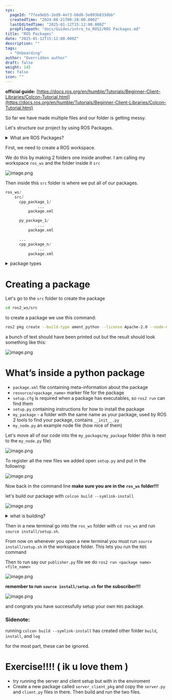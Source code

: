 ```yaml
---
sys:
  pageId: "7fea9eb5-2ed9-4e73-b6d6-5e093b833dbb"
  createdTime: "2024-08-21T00:28:00.000Z"
  lastEditedTime: "2025-01-12T15:12:00.000Z"
  propFilepath: "docs/Guides/intro_to_ROS2/ROS Packages.md"
title: "ROS Packages"
date: "2025-01-12T15:12:00.000Z"
description: ""
tags:
  - "Onboarding"
author: "Overridden author"
draft: false
weight: 145
toc: false
icon: ""
---
```


**official guide:** [https://docs.ros.org/en/humble/Tutorials/Beginner-Client-Libraries/Colcon-Tutorial.html](https://docs.ros.org/en/humble/Tutorials/Beginner-Client-Libraries/Colcon-Tutorial.html)

So far we have made multiple files and our folder is getting messy.

Let's structure our project by using ROS Packages.

<details>

<summary>What are ROS Packages?</summary>

ROS Packages are, as the name implies, packages of code that are highly sharable between ROS developers.

They consist of a folder, `package.xml` file, and source code

```python
      cpp_package_1/
		      ... imagine much code files here ..
          package.xml
```

</details>

First, we need to create a ROS workspace.

We do this by making 2 folders one inside another. I am calling my workspace `ros_ws` and the folder inside it `src`

![image.png](https://prod-files-secure.s3.us-west-2.amazonaws.com/d518164a-d88e-44d1-a4ee-3adb3bd8bce0/70706947-fd18-4537-a67b-e12946812d31/image.png?X-Amz-Algorithm=AWS4-HMAC-SHA256&X-Amz-Content-Sha256=UNSIGNED-PAYLOAD&X-Amz-Credential=ASIAZI2LB466WB2K42KQ%2F20250517%2Fus-west-2%2Fs3%2Faws4_request&X-Amz-Date=20250517T190146Z&X-Amz-Expires=3600&X-Amz-Security-Token=IQoJb3JpZ2luX2VjEKf%2F%2F%2F%2F%2F%2F%2F%2F%2F%2FwEaCXVzLXdlc3QtMiJIMEYCIQDXeFTyl6YWbS27fvBtxWxrF0hXrEzwCe1zrxfuPLkSKgIhAI1tA1XhB32jUGGoIa8gnptRuojs9AoExvLsO0eDu%2BBeKv8DCF8QABoMNjM3NDIzMTgzODA1IgwTLBTtzN2n%2Fae0PXIq3AOG6X8ZSikX6WJM5WFFDOVS59dvqUzL7Up%2FR50NHfT5Eu39QQNwaP2%2BFbopJ39NQ5M2Hb8wlIg%2BYV%2FOg4urjDL0iUw8mKel9DTY%2BnRRw9wTrJca8R6Mhk4KbemrMofxF8Oqmf59LZrW8mVueT9Pv14J9eVJtGfosIWpIdXADm0fJH9b4vWWiG%2B%2B4fD9oWj687wadm4JpPCQNex8W%2FDR0H0TOXg3Ln4g%2BUVySs2huSb%2BSKYHe622dNoagFBuXWphNbpvvMzvgYrYGKxRoo9RyIx3keM3pNvGG5Fsuutrn6aXSM4OGN95sGWD4l30wuLIJPhL7bTRDyLwRbpRw60duPHzhFng%2Bym6t7yfG45HnwqbHWdYMNJJr7HZOrX%2Fan0mg1UTUHiN%2BQJdQ%2Fdn66ZUowb2m2TUM9zko57qh0ZTV3pfD99PvXLkGViMNkq7ECDLAY7p9Z1FwmxrDPvnw2oiTgI2JRrs%2BLtIxwvjzo3qwzxa6vdKygZiF5K%2BjLFE5jEfnmB0T7w5hXYUnm9n8%2FNgsYk7RHOHeZDW0oGkIz7DrymowN8Fu1bVv5N4q7671isZCPqk0FQf%2FV3f%2F1ELPQ6RPjmsYjlS8Xe1OAg0FAnSWMeVEySY1B6MM7J1ha2BUTDKtqLBBjqkAdGNdmREWHpxyv6jpvK%2FvMWg%2FA6X7RaLEh6FSr8PBDpIpXC%2Fz6rlAWq%2Fzh28n8VRPmjjFxiHWpQccysQWAbK42Bzlv%2FAUJB2ez77edW06U9Nj3J3wSbFMt6VvDTl4mVu%2F8MkSPOGni%2FR2q8%2F0D9CR7%2B1na%2FLJRkTzCEr7sPbK35dUG7zXTiILy5kTr%2BdxwV3tYQsSx5RFqXH%2FmYa1apKuOJwFpWV&X-Amz-Signature=4bc0b73c8f62cea3904fe26e249f1389b1b5bb63826d13af42affeb187c414e8&X-Amz-SignedHeaders=host&x-id=GetObject)

Then inside this `src` folder is where we put all of our packages.

```python
ros_ws/
    src/
      cpp_package_1/
		      ...
          package.xml

      py_package_1/
		      ...
          package.xml

      ...
      cpp_package_n/
		      ...
          package.xml

```

<details>

<summary>package types</summary>

packages can be either `C++` or python.

the intern file structure is different for each but for this guide we will stick to creating python packages

</details>

# Creating a package

Let's go to the `src` folder to create the package

```bash
cd ros2_ws/src
```

to create a package we use this command:

```bash
ros2 pkg create --build-type ament_python --license Apache-2.0 --node-name my_node my_package
```

a bunch of text should have been printed out but the result should look something like this:

![image.png](https://prod-files-secure.s3.us-west-2.amazonaws.com/d518164a-d88e-44d1-a4ee-3adb3bd8bce0/e6cf1e3f-8512-4a3e-b131-079f800bf3e8/image.png?X-Amz-Algorithm=AWS4-HMAC-SHA256&X-Amz-Content-Sha256=UNSIGNED-PAYLOAD&X-Amz-Credential=ASIAZI2LB466WB2K42KQ%2F20250517%2Fus-west-2%2Fs3%2Faws4_request&X-Amz-Date=20250517T190146Z&X-Amz-Expires=3600&X-Amz-Security-Token=IQoJb3JpZ2luX2VjEKf%2F%2F%2F%2F%2F%2F%2F%2F%2F%2FwEaCXVzLXdlc3QtMiJIMEYCIQDXeFTyl6YWbS27fvBtxWxrF0hXrEzwCe1zrxfuPLkSKgIhAI1tA1XhB32jUGGoIa8gnptRuojs9AoExvLsO0eDu%2BBeKv8DCF8QABoMNjM3NDIzMTgzODA1IgwTLBTtzN2n%2Fae0PXIq3AOG6X8ZSikX6WJM5WFFDOVS59dvqUzL7Up%2FR50NHfT5Eu39QQNwaP2%2BFbopJ39NQ5M2Hb8wlIg%2BYV%2FOg4urjDL0iUw8mKel9DTY%2BnRRw9wTrJca8R6Mhk4KbemrMofxF8Oqmf59LZrW8mVueT9Pv14J9eVJtGfosIWpIdXADm0fJH9b4vWWiG%2B%2B4fD9oWj687wadm4JpPCQNex8W%2FDR0H0TOXg3Ln4g%2BUVySs2huSb%2BSKYHe622dNoagFBuXWphNbpvvMzvgYrYGKxRoo9RyIx3keM3pNvGG5Fsuutrn6aXSM4OGN95sGWD4l30wuLIJPhL7bTRDyLwRbpRw60duPHzhFng%2Bym6t7yfG45HnwqbHWdYMNJJr7HZOrX%2Fan0mg1UTUHiN%2BQJdQ%2Fdn66ZUowb2m2TUM9zko57qh0ZTV3pfD99PvXLkGViMNkq7ECDLAY7p9Z1FwmxrDPvnw2oiTgI2JRrs%2BLtIxwvjzo3qwzxa6vdKygZiF5K%2BjLFE5jEfnmB0T7w5hXYUnm9n8%2FNgsYk7RHOHeZDW0oGkIz7DrymowN8Fu1bVv5N4q7671isZCPqk0FQf%2FV3f%2F1ELPQ6RPjmsYjlS8Xe1OAg0FAnSWMeVEySY1B6MM7J1ha2BUTDKtqLBBjqkAdGNdmREWHpxyv6jpvK%2FvMWg%2FA6X7RaLEh6FSr8PBDpIpXC%2Fz6rlAWq%2Fzh28n8VRPmjjFxiHWpQccysQWAbK42Bzlv%2FAUJB2ez77edW06U9Nj3J3wSbFMt6VvDTl4mVu%2F8MkSPOGni%2FR2q8%2F0D9CR7%2B1na%2FLJRkTzCEr7sPbK35dUG7zXTiILy5kTr%2BdxwV3tYQsSx5RFqXH%2FmYa1apKuOJwFpWV&X-Amz-Signature=206d1aca98855b25c02ef8b52c940622dbdf404a4f6189237154a4b5008ed979&X-Amz-SignedHeaders=host&x-id=GetObject)

# What’s inside a python package

- `package.xml` file containing meta-information about the package
- `resource/<package_name>` marker file for the package
- `setup.cfg` is required when a package has executables, so `ros2 run` can find them
- `setup.py` containing instructions for how to install the package
- `my_package` - a folder with the same name as your package, used by ROS 2 tools to find your package, contains `__init__.py`
- `my_node.py` an example node file (how nice of them)

Let's move all of our code into the `my_package/my_package` folder (this is next to the `my_node.py` file)

![image.png](https://prod-files-secure.s3.us-west-2.amazonaws.com/d518164a-d88e-44d1-a4ee-3adb3bd8bce0/9ce58f11-0da9-4d3e-b86d-506a9685d378/image.png?X-Amz-Algorithm=AWS4-HMAC-SHA256&X-Amz-Content-Sha256=UNSIGNED-PAYLOAD&X-Amz-Credential=ASIAZI2LB466WB2K42KQ%2F20250517%2Fus-west-2%2Fs3%2Faws4_request&X-Amz-Date=20250517T190146Z&X-Amz-Expires=3600&X-Amz-Security-Token=IQoJb3JpZ2luX2VjEKf%2F%2F%2F%2F%2F%2F%2F%2F%2F%2FwEaCXVzLXdlc3QtMiJIMEYCIQDXeFTyl6YWbS27fvBtxWxrF0hXrEzwCe1zrxfuPLkSKgIhAI1tA1XhB32jUGGoIa8gnptRuojs9AoExvLsO0eDu%2BBeKv8DCF8QABoMNjM3NDIzMTgzODA1IgwTLBTtzN2n%2Fae0PXIq3AOG6X8ZSikX6WJM5WFFDOVS59dvqUzL7Up%2FR50NHfT5Eu39QQNwaP2%2BFbopJ39NQ5M2Hb8wlIg%2BYV%2FOg4urjDL0iUw8mKel9DTY%2BnRRw9wTrJca8R6Mhk4KbemrMofxF8Oqmf59LZrW8mVueT9Pv14J9eVJtGfosIWpIdXADm0fJH9b4vWWiG%2B%2B4fD9oWj687wadm4JpPCQNex8W%2FDR0H0TOXg3Ln4g%2BUVySs2huSb%2BSKYHe622dNoagFBuXWphNbpvvMzvgYrYGKxRoo9RyIx3keM3pNvGG5Fsuutrn6aXSM4OGN95sGWD4l30wuLIJPhL7bTRDyLwRbpRw60duPHzhFng%2Bym6t7yfG45HnwqbHWdYMNJJr7HZOrX%2Fan0mg1UTUHiN%2BQJdQ%2Fdn66ZUowb2m2TUM9zko57qh0ZTV3pfD99PvXLkGViMNkq7ECDLAY7p9Z1FwmxrDPvnw2oiTgI2JRrs%2BLtIxwvjzo3qwzxa6vdKygZiF5K%2BjLFE5jEfnmB0T7w5hXYUnm9n8%2FNgsYk7RHOHeZDW0oGkIz7DrymowN8Fu1bVv5N4q7671isZCPqk0FQf%2FV3f%2F1ELPQ6RPjmsYjlS8Xe1OAg0FAnSWMeVEySY1B6MM7J1ha2BUTDKtqLBBjqkAdGNdmREWHpxyv6jpvK%2FvMWg%2FA6X7RaLEh6FSr8PBDpIpXC%2Fz6rlAWq%2Fzh28n8VRPmjjFxiHWpQccysQWAbK42Bzlv%2FAUJB2ez77edW06U9Nj3J3wSbFMt6VvDTl4mVu%2F8MkSPOGni%2FR2q8%2F0D9CR7%2B1na%2FLJRkTzCEr7sPbK35dUG7zXTiILy5kTr%2BdxwV3tYQsSx5RFqXH%2FmYa1apKuOJwFpWV&X-Amz-Signature=750b463f3f9accabd29ab17ab90440404aba11252778f0c2f8370c38f126423c&X-Amz-SignedHeaders=host&x-id=GetObject)

To register all the new files we added open `setup.py` and put in the following:

![image.png](https://prod-files-secure.s3.us-west-2.amazonaws.com/d518164a-d88e-44d1-a4ee-3adb3bd8bce0/1cd7c262-4cae-4496-9d75-c178537d24a2/image.png?X-Amz-Algorithm=AWS4-HMAC-SHA256&X-Amz-Content-Sha256=UNSIGNED-PAYLOAD&X-Amz-Credential=ASIAZI2LB466WB2K42KQ%2F20250517%2Fus-west-2%2Fs3%2Faws4_request&X-Amz-Date=20250517T190146Z&X-Amz-Expires=3600&X-Amz-Security-Token=IQoJb3JpZ2luX2VjEKf%2F%2F%2F%2F%2F%2F%2F%2F%2F%2FwEaCXVzLXdlc3QtMiJIMEYCIQDXeFTyl6YWbS27fvBtxWxrF0hXrEzwCe1zrxfuPLkSKgIhAI1tA1XhB32jUGGoIa8gnptRuojs9AoExvLsO0eDu%2BBeKv8DCF8QABoMNjM3NDIzMTgzODA1IgwTLBTtzN2n%2Fae0PXIq3AOG6X8ZSikX6WJM5WFFDOVS59dvqUzL7Up%2FR50NHfT5Eu39QQNwaP2%2BFbopJ39NQ5M2Hb8wlIg%2BYV%2FOg4urjDL0iUw8mKel9DTY%2BnRRw9wTrJca8R6Mhk4KbemrMofxF8Oqmf59LZrW8mVueT9Pv14J9eVJtGfosIWpIdXADm0fJH9b4vWWiG%2B%2B4fD9oWj687wadm4JpPCQNex8W%2FDR0H0TOXg3Ln4g%2BUVySs2huSb%2BSKYHe622dNoagFBuXWphNbpvvMzvgYrYGKxRoo9RyIx3keM3pNvGG5Fsuutrn6aXSM4OGN95sGWD4l30wuLIJPhL7bTRDyLwRbpRw60duPHzhFng%2Bym6t7yfG45HnwqbHWdYMNJJr7HZOrX%2Fan0mg1UTUHiN%2BQJdQ%2Fdn66ZUowb2m2TUM9zko57qh0ZTV3pfD99PvXLkGViMNkq7ECDLAY7p9Z1FwmxrDPvnw2oiTgI2JRrs%2BLtIxwvjzo3qwzxa6vdKygZiF5K%2BjLFE5jEfnmB0T7w5hXYUnm9n8%2FNgsYk7RHOHeZDW0oGkIz7DrymowN8Fu1bVv5N4q7671isZCPqk0FQf%2FV3f%2F1ELPQ6RPjmsYjlS8Xe1OAg0FAnSWMeVEySY1B6MM7J1ha2BUTDKtqLBBjqkAdGNdmREWHpxyv6jpvK%2FvMWg%2FA6X7RaLEh6FSr8PBDpIpXC%2Fz6rlAWq%2Fzh28n8VRPmjjFxiHWpQccysQWAbK42Bzlv%2FAUJB2ez77edW06U9Nj3J3wSbFMt6VvDTl4mVu%2F8MkSPOGni%2FR2q8%2F0D9CR7%2B1na%2FLJRkTzCEr7sPbK35dUG7zXTiILy5kTr%2BdxwV3tYQsSx5RFqXH%2FmYa1apKuOJwFpWV&X-Amz-Signature=0d4eeddd81a733ec2dc12c9afbcd9ac320fd974c043d2263d40c9de0f81e9998&X-Amz-SignedHeaders=host&x-id=GetObject)

Now back in the command line **make sure you are in the** **`ros_ws`** **folder!!!**

let's build our package with `colcon build --symlink-install`

![image.png](https://prod-files-secure.s3.us-west-2.amazonaws.com/d518164a-d88e-44d1-a4ee-3adb3bd8bce0/2f2a0d27-b173-48fd-b189-5f5c0ce65619/image.png?X-Amz-Algorithm=AWS4-HMAC-SHA256&X-Amz-Content-Sha256=UNSIGNED-PAYLOAD&X-Amz-Credential=ASIAZI2LB466WB2K42KQ%2F20250517%2Fus-west-2%2Fs3%2Faws4_request&X-Amz-Date=20250517T190146Z&X-Amz-Expires=3600&X-Amz-Security-Token=IQoJb3JpZ2luX2VjEKf%2F%2F%2F%2F%2F%2F%2F%2F%2F%2FwEaCXVzLXdlc3QtMiJIMEYCIQDXeFTyl6YWbS27fvBtxWxrF0hXrEzwCe1zrxfuPLkSKgIhAI1tA1XhB32jUGGoIa8gnptRuojs9AoExvLsO0eDu%2BBeKv8DCF8QABoMNjM3NDIzMTgzODA1IgwTLBTtzN2n%2Fae0PXIq3AOG6X8ZSikX6WJM5WFFDOVS59dvqUzL7Up%2FR50NHfT5Eu39QQNwaP2%2BFbopJ39NQ5M2Hb8wlIg%2BYV%2FOg4urjDL0iUw8mKel9DTY%2BnRRw9wTrJca8R6Mhk4KbemrMofxF8Oqmf59LZrW8mVueT9Pv14J9eVJtGfosIWpIdXADm0fJH9b4vWWiG%2B%2B4fD9oWj687wadm4JpPCQNex8W%2FDR0H0TOXg3Ln4g%2BUVySs2huSb%2BSKYHe622dNoagFBuXWphNbpvvMzvgYrYGKxRoo9RyIx3keM3pNvGG5Fsuutrn6aXSM4OGN95sGWD4l30wuLIJPhL7bTRDyLwRbpRw60duPHzhFng%2Bym6t7yfG45HnwqbHWdYMNJJr7HZOrX%2Fan0mg1UTUHiN%2BQJdQ%2Fdn66ZUowb2m2TUM9zko57qh0ZTV3pfD99PvXLkGViMNkq7ECDLAY7p9Z1FwmxrDPvnw2oiTgI2JRrs%2BLtIxwvjzo3qwzxa6vdKygZiF5K%2BjLFE5jEfnmB0T7w5hXYUnm9n8%2FNgsYk7RHOHeZDW0oGkIz7DrymowN8Fu1bVv5N4q7671isZCPqk0FQf%2FV3f%2F1ELPQ6RPjmsYjlS8Xe1OAg0FAnSWMeVEySY1B6MM7J1ha2BUTDKtqLBBjqkAdGNdmREWHpxyv6jpvK%2FvMWg%2FA6X7RaLEh6FSr8PBDpIpXC%2Fz6rlAWq%2Fzh28n8VRPmjjFxiHWpQccysQWAbK42Bzlv%2FAUJB2ez77edW06U9Nj3J3wSbFMt6VvDTl4mVu%2F8MkSPOGni%2FR2q8%2F0D9CR7%2B1na%2FLJRkTzCEr7sPbK35dUG7zXTiILy5kTr%2BdxwV3tYQsSx5RFqXH%2FmYa1apKuOJwFpWV&X-Amz-Signature=33ab4729a1fca1b2f26c747988bb3ca0f921a46088383a5deb8c3301bb3e7a6e&X-Amz-SignedHeaders=host&x-id=GetObject)

<details>

<summary>what is building?</summary>

if you are a CS major at Rose-Hulman you will learn the answer to this in CSSE132

but TLDR; is it combines all the code files into one program that can be run easily 

</details>

Then in a new terminal go into the `ros_ws` folder with `cd ros_ws` and run `source install/setup.sh`. 

From now on whenever you open a new terminal you must run `source install/setup.sh` in the workspace folder. This lets you run the `ROS` command

Then to run say our `publisher.py` file we do `ros2 run <package name> <file_name>`

![image.png](https://prod-files-secure.s3.us-west-2.amazonaws.com/d518164a-d88e-44d1-a4ee-3adb3bd8bce0/4f4b1219-3a44-4632-aa0a-ce3471699f59/image.png?X-Amz-Algorithm=AWS4-HMAC-SHA256&X-Amz-Content-Sha256=UNSIGNED-PAYLOAD&X-Amz-Credential=ASIAZI2LB466WB2K42KQ%2F20250517%2Fus-west-2%2Fs3%2Faws4_request&X-Amz-Date=20250517T190146Z&X-Amz-Expires=3600&X-Amz-Security-Token=IQoJb3JpZ2luX2VjEKf%2F%2F%2F%2F%2F%2F%2F%2F%2F%2FwEaCXVzLXdlc3QtMiJIMEYCIQDXeFTyl6YWbS27fvBtxWxrF0hXrEzwCe1zrxfuPLkSKgIhAI1tA1XhB32jUGGoIa8gnptRuojs9AoExvLsO0eDu%2BBeKv8DCF8QABoMNjM3NDIzMTgzODA1IgwTLBTtzN2n%2Fae0PXIq3AOG6X8ZSikX6WJM5WFFDOVS59dvqUzL7Up%2FR50NHfT5Eu39QQNwaP2%2BFbopJ39NQ5M2Hb8wlIg%2BYV%2FOg4urjDL0iUw8mKel9DTY%2BnRRw9wTrJca8R6Mhk4KbemrMofxF8Oqmf59LZrW8mVueT9Pv14J9eVJtGfosIWpIdXADm0fJH9b4vWWiG%2B%2B4fD9oWj687wadm4JpPCQNex8W%2FDR0H0TOXg3Ln4g%2BUVySs2huSb%2BSKYHe622dNoagFBuXWphNbpvvMzvgYrYGKxRoo9RyIx3keM3pNvGG5Fsuutrn6aXSM4OGN95sGWD4l30wuLIJPhL7bTRDyLwRbpRw60duPHzhFng%2Bym6t7yfG45HnwqbHWdYMNJJr7HZOrX%2Fan0mg1UTUHiN%2BQJdQ%2Fdn66ZUowb2m2TUM9zko57qh0ZTV3pfD99PvXLkGViMNkq7ECDLAY7p9Z1FwmxrDPvnw2oiTgI2JRrs%2BLtIxwvjzo3qwzxa6vdKygZiF5K%2BjLFE5jEfnmB0T7w5hXYUnm9n8%2FNgsYk7RHOHeZDW0oGkIz7DrymowN8Fu1bVv5N4q7671isZCPqk0FQf%2FV3f%2F1ELPQ6RPjmsYjlS8Xe1OAg0FAnSWMeVEySY1B6MM7J1ha2BUTDKtqLBBjqkAdGNdmREWHpxyv6jpvK%2FvMWg%2FA6X7RaLEh6FSr8PBDpIpXC%2Fz6rlAWq%2Fzh28n8VRPmjjFxiHWpQccysQWAbK42Bzlv%2FAUJB2ez77edW06U9Nj3J3wSbFMt6VvDTl4mVu%2F8MkSPOGni%2FR2q8%2F0D9CR7%2B1na%2FLJRkTzCEr7sPbK35dUG7zXTiILy5kTr%2BdxwV3tYQsSx5RFqXH%2FmYa1apKuOJwFpWV&X-Amz-Signature=29df488825e4060d6fdc2cb4b82798a3f501a51dd5d68848642c3094cc8a72a0&X-Amz-SignedHeaders=host&x-id=GetObject)

**remember to run** **`source install/setup.sh`** **for the subscriber!!!**

![image.png](https://prod-files-secure.s3.us-west-2.amazonaws.com/d518164a-d88e-44d1-a4ee-3adb3bd8bce0/02121119-dad4-49ec-8356-c956108b4243/image.png?X-Amz-Algorithm=AWS4-HMAC-SHA256&X-Amz-Content-Sha256=UNSIGNED-PAYLOAD&X-Amz-Credential=ASIAZI2LB466WB2K42KQ%2F20250517%2Fus-west-2%2Fs3%2Faws4_request&X-Amz-Date=20250517T190146Z&X-Amz-Expires=3600&X-Amz-Security-Token=IQoJb3JpZ2luX2VjEKf%2F%2F%2F%2F%2F%2F%2F%2F%2F%2FwEaCXVzLXdlc3QtMiJIMEYCIQDXeFTyl6YWbS27fvBtxWxrF0hXrEzwCe1zrxfuPLkSKgIhAI1tA1XhB32jUGGoIa8gnptRuojs9AoExvLsO0eDu%2BBeKv8DCF8QABoMNjM3NDIzMTgzODA1IgwTLBTtzN2n%2Fae0PXIq3AOG6X8ZSikX6WJM5WFFDOVS59dvqUzL7Up%2FR50NHfT5Eu39QQNwaP2%2BFbopJ39NQ5M2Hb8wlIg%2BYV%2FOg4urjDL0iUw8mKel9DTY%2BnRRw9wTrJca8R6Mhk4KbemrMofxF8Oqmf59LZrW8mVueT9Pv14J9eVJtGfosIWpIdXADm0fJH9b4vWWiG%2B%2B4fD9oWj687wadm4JpPCQNex8W%2FDR0H0TOXg3Ln4g%2BUVySs2huSb%2BSKYHe622dNoagFBuXWphNbpvvMzvgYrYGKxRoo9RyIx3keM3pNvGG5Fsuutrn6aXSM4OGN95sGWD4l30wuLIJPhL7bTRDyLwRbpRw60duPHzhFng%2Bym6t7yfG45HnwqbHWdYMNJJr7HZOrX%2Fan0mg1UTUHiN%2BQJdQ%2Fdn66ZUowb2m2TUM9zko57qh0ZTV3pfD99PvXLkGViMNkq7ECDLAY7p9Z1FwmxrDPvnw2oiTgI2JRrs%2BLtIxwvjzo3qwzxa6vdKygZiF5K%2BjLFE5jEfnmB0T7w5hXYUnm9n8%2FNgsYk7RHOHeZDW0oGkIz7DrymowN8Fu1bVv5N4q7671isZCPqk0FQf%2FV3f%2F1ELPQ6RPjmsYjlS8Xe1OAg0FAnSWMeVEySY1B6MM7J1ha2BUTDKtqLBBjqkAdGNdmREWHpxyv6jpvK%2FvMWg%2FA6X7RaLEh6FSr8PBDpIpXC%2Fz6rlAWq%2Fzh28n8VRPmjjFxiHWpQccysQWAbK42Bzlv%2FAUJB2ez77edW06U9Nj3J3wSbFMt6VvDTl4mVu%2F8MkSPOGni%2FR2q8%2F0D9CR7%2B1na%2FLJRkTzCEr7sPbK35dUG7zXTiILy5kTr%2BdxwV3tYQsSx5RFqXH%2FmYa1apKuOJwFpWV&X-Amz-Signature=7e704c6d20c7ea9b35165003201835281afe38443bbe594d455541dccfc54bf8&X-Amz-SignedHeaders=host&x-id=GetObject)

and congrats you have successfully setup your own `ROS` package.

### Sidenote:

running `colcon build --symlink-install` has created other folder `build`, `install`, and `log`

for the most part, these can be ignored.

# Exercise!!!! ( ik u love them )

- try running the server and client setup but with in the enviroment
- Create a new package called `server_client_pkg` and copy the `server.py` and `client.py` files in there. Then build and run the two files.
